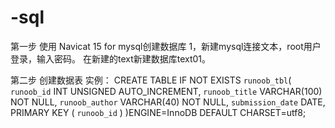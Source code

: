 # -sql
第一步
使用 Navicat 15 for mysql创建数据库
1，新建mysql连接文本，root用户登录，输入密码。
在新建的text新建数据库text01。


第二步
创建数据表
实例：
CREATE TABLE IF NOT EXISTS `runoob_tbl`(
   `runoob_id` INT UNSIGNED AUTO_INCREMENT,
   `runoob_title` VARCHAR(100) NOT NULL,
   `runoob_author` VARCHAR(40) NOT NULL,
   `submission_date` DATE,
   PRIMARY KEY ( `runoob_id` )
)ENGINE=InnoDB DEFAULT CHARSET=utf8;
